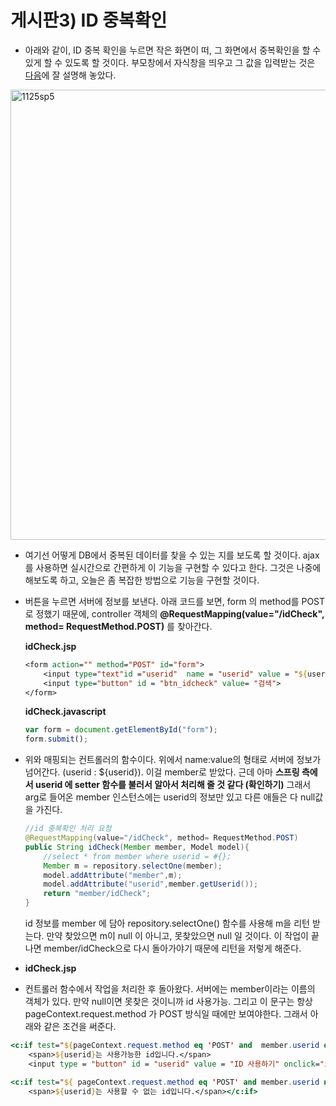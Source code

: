 # 게시판3) ID 중복확인

- 아래와 같이, ID 중복 확인을 누르면 작은 화면이 떠, 그 화면에서 중복확인을 할 수 있게 할 수 있도록 할 것이다. 부모창에서 자식창을 띄우고 그 값을 입력받는 것은 [다음](http://yejip.com/web/2020-11-07-JS_HO5/)에 잘 설명해 놓았다.

<img width="720" alt="1125sp5" src="https://user-images.githubusercontent.com/37058233/100542315-75e9d100-328c-11eb-8c9b-64b68873552f.PNG">

- 여기선 어떻게 DB에서 중복된 데이터를 찾을 수 있는 지를 보도록 할 것이다. ajax를 사용하면 실시간으로 간편하게 이 기능을 구현할 수 있다고 한다. 그것은 나중에 해보도록 하고, 오늘은 좀 복잡한 방법으로 기능을 구현할 것이다.

- 버튼을 누르면 서버에 정보를 보낸다. 아래 코드를 보면, form 의 method를 POST로 정했기 때문에, controller 객체의 **@RequestMapping(value="/idCheck", method= RequestMethod.POST)** 를 찾아간다.

  **idCheck.jsp**

  ```jsp
  <form action="" method="POST" id="form">
      <input type="text"id ="userid"  name = "userid" value = "${userid}" placeholder = "검색할 ID 입력">
      <input type="button" id = "btn_idcheck" value= "검색">
  </form>
  ```

  **idCheck.javascript**

  ```javascript
  var form = document.getElementById("form");
  form.submit();
  ```

- 위와 매핑되는 컨트롤러의 함수이다. 위에서 name:value의 형태로 서버에 정보가 넘어간다. (userid : ${userid}). 이걸 member로 받았다. 근데 아마 **스프링 측에서 userid 에 setter 함수를 불러서 알아서 처리해 줄 것 같다 (확인하기)** 그래서 arg로 들어온 member 인스턴스에는 userid의 정보만 있고 다른 애들은 다 null값을 가진다.

  ```java
  //id 중복확인 처리 요청
  @RequestMapping(value="/idCheck", method= RequestMethod.POST)
  public String idCheck(Member member, Model model){
      //select * from member where userid = #{};
      Member m = repository.selectOne(member);
      model.addAttribute("member",m);
      model.addAttribute("userid",member.getUserid());
      return "member/idCheck";
  }
  ```

  id 정보를 member 에 담아 repository.selectOne() 함수를 사용해 m을 리턴 받는다. 만약 찾았으면 m이 null 이 아니고, 못찾았으면 null 일 것이다. 이 작업이 끝나면 member/idCheck으로 다시 돌아가야기 때문에 리턴을 저렇게 해준다.

- **idCheck.jsp**

- 컨트롤러 함수에서 작업을 처리한 후 돌아왔다. 서버에는 member이라는 이름의 객체가 있다. 만약 null이면 못찾은 것이니까 id 사용가능. 그리고 이 문구는 항상 pageContext.request.method 가 POST 방식일 때에만 보여야한다. 그래서 아래와 같은 조건을 써준다.

```jsp
<c:if test="${pageContext.request.method eq 'POST' and  member.userid eq null}">
    <span>${userid}는 사용가능한 id입니다.</span>
    <input type = "button" id = "userid" value = "ID 사용하기" onclick="idSelect('${userid}')"></c:if>

<c:if test="${ pageContext.request.method eq 'POST' and member.userid ne null}">
    <span>${userid}는 사용할 수 없는 id입니다.</span></c:if>
```



